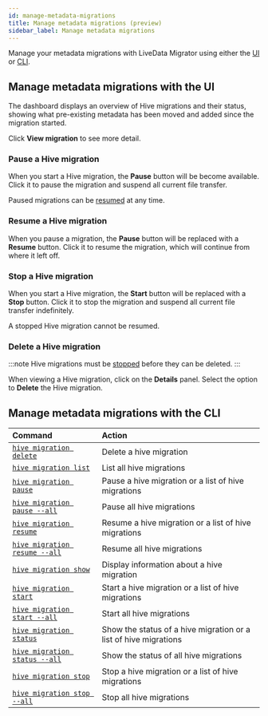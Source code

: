 ```yaml
---
id: manage-metadata-migrations
title: Manage metadata migrations (preview)
sidebar_label: Manage metadata migrations
---
```


Manage your metadata migrations with LiveData Migrator using either the [UI](#manage-metadata-migrations-with-the-ui) or [CLI](#manage-metadata-migrations-with-the-cli).

## Manage metadata migrations with the UI

The dashboard displays an overview of Hive migrations and their status, showing what pre-existing metadata has been moved and added since the migration started.

Click **View migration** to see more detail.

### Pause a Hive migration

When you start a Hive migration, the **Pause** button will be become available. Click it to pause the migration and suspend all current file transfer.

Paused migrations can be [resumed](#resume-a-hive-migration) at any time.

### Resume a Hive migration

When you pause a migration, the **Pause** button will be replaced with a **Resume** button. Click it to resume the migration, which will continue from where it left off.

### Stop a Hive migration

When you start a Hive migration, the **Start** button will be replaced with a **Stop** button. Click it to stop the migration and suspend all current file transfer indefinitely.

A stopped Hive migration cannot be resumed.

### Delete a Hive migration

:::note
Hive migrations must be [stopped](#stop-a-hive-migration) before they can be deleted.
:::

When viewing a Hive migration, click on the **Details** panel. Select the option to **Delete** the Hive migration.

## Manage metadata migrations with the CLI

| Command | Action |
|:---|:---|
| [`hive migration delete`](./command-reference.md#hive-migration-delete) | Delete a hive migration |
| [`hive migration list`](./command-reference.md#hive-migration-list) | List all hive migrations |
| [`hive migration pause`](./command-reference.md#hive-migration-pause) | Pause a hive migration or a list of hive migrations |
| [`hive migration pause --all`](./command-reference.md#hive-migration-pause---all) | Pause all hive migrations |
| [`hive migration resume`](./command-reference.md#hive-migration-resume) | Resume a hive migration or a list of hive migrations |
| [`hive migration resume --all`](./command-reference.md#hive-migration-resume---all) | Resume all hive migrations |
| [`hive migration show`](./command-reference.md#hive-migration-show) | Display information about a hive migration |
| [`hive migration start`](./command-reference.md#hive-migration-start) | Start a hive migration or a list of hive migrations |
| [`hive migration start --all`](./command-reference.md#hive-migration-start---all) | Start all hive migrations |
| [`hive migration status`](./command-reference.md#hive-migration-status) | Show the status of a hive migration or a list of hive migrations |
| [`hive migration status --all`](./command-reference.md#hive-migration-status---all) | Show the status of all hive migrations |
| [`hive migration stop`](./command-reference.md#hive-migration-stop) | Stop a hive migration or a list of hive migrations |
| [`hive migration stop --all`](./command-reference.md#hive-migration-stop---all) | Stop all hive migrations |

